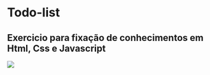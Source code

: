 # Todo-list

## Exercicio para fixação de conhecimentos em  Html, Css e Javascript

<div> <img src="https://user-images.githubusercontent.com/97295520/214918171-4a26437d-c78d-4ebf-b289-4c71e4222140.png"><div/>
  
  
